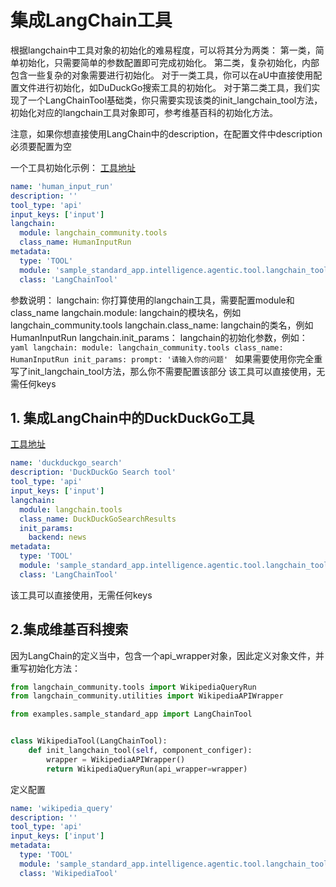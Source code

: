 # 集成LangChain工具

根据langchain中工具对象的初始化的难易程度，可以将其分为两类：
第一类，简单初始化，只需要简单的参数配置即可完成初始化。
第二类，复杂初始化，内部包含一些复杂的对象需要进行初始化。
对于一类工具，你可以在aU中直接使用配置文件进行初始化，如DuDuckGo搜索工具的初始化。
对于第二类工具，我们实现了一个LangChainTool基础类，你只需要实现该类的init_langchain_tool方法，初始化对应的langchain工具对象即可，参考维基百科的初始化方法。

注意，如果你想直接使用LangChain中的description，在配置文件中description必须要配置为空

一个工具初始化示例：
[工具地址](../../../../../../examples/sample_standard_app/intelligence/agentic/tool/samples/langchain_tool/human_input_run.yaml)
```yaml
name: 'human_input_run'
description: ''
tool_type: 'api'
input_keys: ['input']
langchain:
  module: langchain_community.tools
  class_name: HumanInputRun
metadata:
  type: 'TOOL'
  module: 'sample_standard_app.intelligence.agentic.tool.langchain_tool'
  class: 'LangChainTool'
```
参数说明：
    langchain: 你打算使用的langchain工具，需要配置module和class_name
    langchain.module: langchain的模块名，例如langchain_community.tools
    langchain.class_name: langchain的类名，例如HumanInputRun
    langchain.init_params： langchain的初始化参数，例如：
        ```yaml
        langchain:
          module: langchain_community.tools
          class_name: HumanInputRun
          init_params:
            prompt: '请输入你的问题'
        ```
    如果需要使用你完全重写了init_langchain_tool方法，那么你不需要配置该部分
该工具可以直接使用，无需任何keys

## 1. 集成LangChain中的DuckDuckGo工具
[工具地址](../../../../../../examples/sample_standard_app/intelligence/agentic/tool/samples/langchain_tool/duckduckgo_search.yaml)
```yaml
name: 'duckduckgo_search'
description: 'DuckDuckGo Search tool'
tool_type: 'api'
input_keys: ['input']
langchain:
  module: langchain.tools
  class_name: DuckDuckGoSearchResults
  init_params:
    backend: news
metadata:
  type: 'TOOL'
  module: 'sample_standard_app.intelligence.agentic.tool.langchain_tool.langchain_tool'
  class: 'LangChainTool'
```
该工具可以直接使用，无需任何keys

## 2.集成维基百科搜索
因为LangChain的定义当中，包含一个api_wrapper对象，因此定义对象文件，并重写初始化方法：

```python
from langchain_community.tools import WikipediaQueryRun
from langchain_community.utilities import WikipediaAPIWrapper

from examples.sample_standard_app import LangChainTool


class WikipediaTool(LangChainTool):
    def init_langchain_tool(self, component_configer):
        wrapper = WikipediaAPIWrapper()
        return WikipediaQueryRun(api_wrapper=wrapper)
```
定义配置
```yaml
name: 'wikipedia_query'
description: ''
tool_type: 'api'
input_keys: ['input']
metadata:
  type: 'TOOL'
  module: 'sample_standard_app.intelligence.agentic.tool.langchain_tool.wikipedia_query'
  class: 'WikipediaTool'
```
